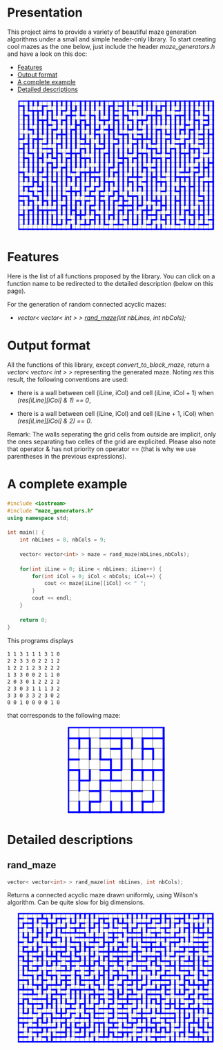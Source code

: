 # Presentation

This project aims to provide a variety of beautiful maze generation
algorithms under a small and simple header-only library.
To start creating cool mazes as the one below, just include
the header *maze_generators.h* and have a look on this doc:
- [Features](#features)
- [Output format](#output_format)
- [A complete example](#)
- [Detailed descriptions](#detailed_descriptions)

<p align="center">
  <img src="https://github.com/ismaelbelghiti/maze-generators-cpp/blob/master/doc_images/maze_example.png?raw=true" alt="Maze Example"/>
</p>

<a name="features"></a>
# Features

Here is the list of all functions proposed by the library.
You can click on a function name to be redirected
to the detailed description (below on this page).


For the generation of random connected acyclic mazes:
- *vector< vector< int > > [rand_maze](#rand_maze)(int nbLines, int nbCols);*

<a name="output_format"></a>
# Output format

All the functions of this library, except *convert_to_block_maze*, return a
*vector< vector< int > >* representing the generated maze.
Noting *res* this result, the following conventions are used:
- there is a wall between cell (iLine, iCol) and cell (iLine, iCol + 1) 
when *(res[iLine][iCol] & 1) == 0*,

- there is a wall between cell (iLine, iCol) and cell (iLine + 1, iCol) 
when *(res[iLine][iCol] & 2) == 0*.

Remark: The walls seperating the grid cells  from outside are implicit, only
the ones separating two celles of the grid are explicited. Please also note 
that operator & has not priority on operator == (that is why we use parentheses 
in the previous expressions).

<a name="complete_example"></a>
# A complete example

```cpp
#include <iostream>
#include "maze_generators.h"
using namespace std;
 
int main() {
	int nbLines = 8, nbCols = 9;
 
	vector< vector<int> > maze = rand_maze(nbLines,nbCols);
 
	for(int iLine = 0; iLine < nbLines; iLine++) {
		for(int iCol = 0; iCol < nbCols; iCol++) {
			cout << maze[iLine][iCol] << " ";
		}
		cout << endl;
	}
	
	return 0;
}
```

This programs displays
```
1 1 3 1 1 1 3 1 0 
2 2 3 3 0 2 2 1 2 
1 2 2 1 2 3 2 2 2 
1 3 3 0 0 2 1 1 0 
2 0 3 0 1 2 2 2 2 
2 3 0 3 1 1 1 3 2 
3 3 0 3 3 2 3 0 2 
0 0 1 0 0 0 0 1 0
```

that corresponds to the following maze:
<p align="center">
  <img src="https://github.com/ismaelbelghiti/maze-generators-cpp/blob/master/doc_images/example_output.png?raw=true" alt="rand_maze example"/>
</p>

<a name="detailed_descriptions"></a>
# Detailed descriptions

<a name="rand_maze"></a>
## rand_maze

```cpp
vector< vector<int> > rand_maze(int nbLines, int nbCols);
```

Returns a connected acyclic maze drawn uniformly, using Wilson's algorithm. Can be
quite slow for big dimensions.

<p align="center">
  <img src="https://github.com/ismaelbelghiti/maze-generators-cpp/blob/master/doc_images/rand_maze_example.png?raw=true" alt="rand_maze example"/>
</p>




